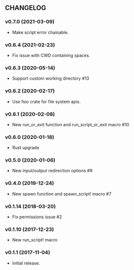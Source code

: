 ## CHANGELOG

### v0.7.0 (2021-03-09)

* Make script error chainable.

### v0.6.4 (2021-02-23)

* Fix issue with CWD containing spaces.

### v0.6.3 (2020-05-14)

* Support custom working directory #13

### v0.6.2 (2020-02-17)

* Use fsio crate for file system apis.

### v0.6.1 (2020-02-08)

* New run_or_exit function and run_script_or_exit macro #10

### v0.6.0 (2020-01-18)

* Rust upgrade

### v0.5.0 (2020-01-06)

* New input/output redirection options #9

### v0.4.0 (2019-12-24)

* New spawn function and spawn_script! macro #7

### v0.1.14 (2018-03-20)

* Fix permissions issue #2

### v0.1.10 (2017-12-23)

* New run_script! macro

### v0.1.1 (2017-11-04)

* Initial release.

